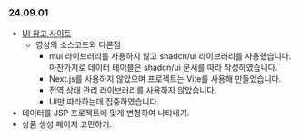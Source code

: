 ### 24.09.01

- [UI 참고 사이트](https://www.youtube.com/watch?v=ddKQ8sZo_v8)
  - 영상의 소스코드와 다른점
    - mui 라이브러리를 사용하지 않고 shadcn/ui 라이브러리를 사용했습니다. 마찬가지로 데이터 테이블은 shadcn/ui 문서를 따라 작성하였습니다.
    - Next.js를 사용하지 않았으며 프로젝트는 Vite를 사용해 만들었습니다.
    - 전역 상태 관리 라이브러리를 사용하지 않았습니다.
    - UI만 따라하는데 집중하였습니다.
- 데이터를 JSP 프로젝트에 맞게 변형하여 나타내기.
- 상품 생성 페이지 고민하기.
